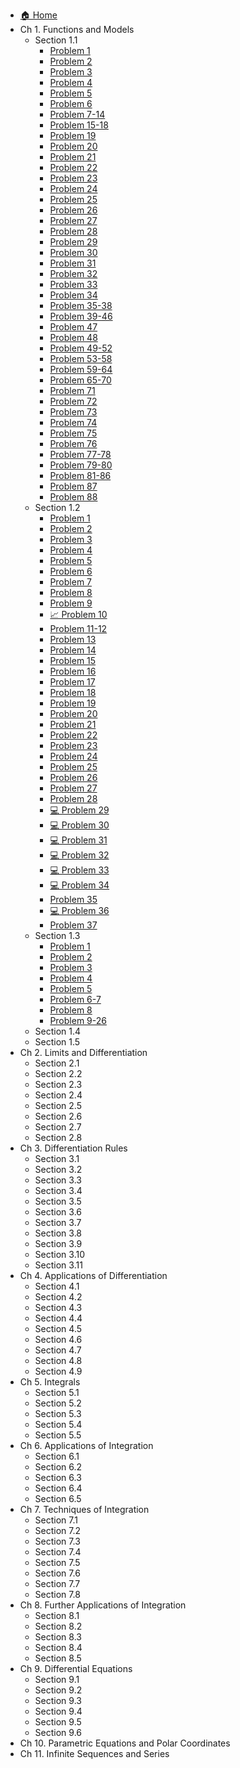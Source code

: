 - [🏠 Home](/README.md)
- Ch 1. Functions and Models
    - Section 1.1
        - [Problem 1](/docs/ch1/section1/Problem1.md)
        - [Problem 2](/docs/ch1/section1/Problem2.md)
        - [Problem 3](/docs/ch1/section1/Problem3.md)
        - [Problem 4](/docs/ch1/section1/Problem4.md)
        - [Problem 5](/docs/ch1/section1/Problem5.md)
        - [Problem 6](/docs/ch1/section1/Problem6.md)
        - [Problem 7-14](/docs/ch1/section1/Problem7-14.md)
        - [Problem 15-18](/docs/ch1/section1/Problem15-18.md)
        - [Problem 19](/docs/ch1/section1/Problem19.md)
        - [Problem 20](/docs/ch1/section1/Problem20.md)
        - [Problem 21](/docs/ch1/section1/Problem21.md)
        - [Problem 22](/docs/ch1/section1/Problem22.md)
        - [Problem 23](/docs/ch1/section1/Problem23.md)
        - [Problem 24](/docs/ch1/section1/Problem24.md)
        - [Problem 25](/docs/ch1/section1/Problem25.md)
        - [Problem 26](/docs/ch1/section1/Problem26.md)
        - [Problem 27](/docs/ch1/section1/Problem27.md)
        - [Problem 28](/docs/ch1/section1/Problem28.md)
        - [Problem 29](/docs/ch1/section1/Problem29.md)
        - [Problem 30](/docs/ch1/section1/Problem30.md)
        - [Problem 31](/docs/ch1/section1/Problem31.md)
        - [Problem 32](/docs/ch1/section1/Problem32.md)
        - [Problem 33](/docs/ch1/section1/Problem33.md)
        - [Problem 34](/docs/ch1/section1/Problem34.md)
        - [Problem 35-38](/docs/ch1/section1/Problem35-38.md)
        - [Problem 39-46](/docs/ch1/section1/Problem39-46.md)
        - [Problem 47](/docs/ch1/section1/Problem47.md)
        - [Problem 48](/docs/ch1/section1/Problem48.md)
        - [Problem 49-52](/docs/ch1/section1/Problem49-52.md)
        - [Problem 53-58](/docs/ch1/section1/Problem53-58.md)
        - [Problem 59-64](/docs/ch1/section1/Problem59-64.md)
        - [Problem 65-70](/docs/ch1/section1/Problem65-70.md)
        - [Problem 71](/docs/ch1/section1/Problem71.md)
        - [Problem 72](/docs/ch1/section1/Problem72.md)
        - [Problem 73](/docs/ch1/section1/Problem73.md)
        - [Problem 74](/docs/ch1/section1/Problem74.md)
        - [Problem 75](/docs/ch1/section1/Problem75.md)
        - [Problem 76](/docs/ch1/section1/Problem76.md)
        - [Problem 77-78](/docs/ch1/section1/Problem77-78.md)
        - [Problem 79-80](/docs/ch1/section1/Problem79-80.md)
        - [Problem 81-86](/docs/ch1/section1/Problem81-86.md)
        - [Problem 87](/docs/ch1/section1/Problem87.md)
        - [Problem 88](/docs/ch1/section1/Problem88.md)
    - Section 1.2
        - [Problem 1](/docs/ch1/section2/Problem1.md)
        - [Problem 2](/docs/ch1/section2/Problem2.md)
        - [Problem 3](/docs/ch1/section2/Problem3.md)
        - [Problem 4](/docs/ch1/section2/Problem4.md)
        - [Problem 5](/docs/ch1/section2/Problem5.md)
        - [Problem 6](/docs/ch1/section2/Problem6.md)
        - [Problem 7](/docs/ch1/section2/Problem7.md)
        - [Problem 8](/docs/ch1/section2/Problem8.md)
        - [Problem 9](/docs/ch1/section2/Problem9.md)
        - [📈 Problem 10](/docs/ch1/section2/Problem10.md)
        - [Problem 11-12](/docs/ch1/section2/Problem11-12.md)
        - [Problem 13](/docs/ch1/section2/Problem13.md)
        - [Problem 14](/docs/ch1/section2/Problem14.md)
        - [Problem 15](/docs/ch1/section2/Problem15.md)
        - [Problem 16](/docs/ch1/section2/Problem16.md)
        - [Problem 17](/docs/ch1/section2/Problem17.md)
        - [Problem 18](/docs/ch1/section2/Problem18.md)
        - [Problem 19](/docs/ch1/section2/Problem19.md)
        - [Problem 20](/docs/ch1/section2/Problem20.md)
        - [Problem 21](/docs/ch1/section2/Problem21.md)
        - [Problem 22](/docs/ch1/section2/Problem22.md)
        - [Problem 23](/docs/ch1/section2/Problem23.md)
        - [Problem 24](/docs/ch1/section2/Problem24.md)
        - [Problem 25](/docs/ch1/section2/Problem25.md)
        - [Problem 26](/docs/ch1/section2/Problem26.md)
        - [Problem 27](/docs/ch1/section2/Problem27.md)
        - [Problem 28](/docs/ch1/section2/Problem28.md)
        - [💻 Problem 29](/docs/ch1/section2/Problem29.md)
        - [💻 Problem 30](/docs/ch1/section2/Problem30.md)
        - [💻 Problem 31](/docs/ch1/section2/Problem31.md)
        - [💻 Problem 32](/docs/ch1/section2/Problem32.md)
        - [💻 Problem 33](/docs/ch1/section2/Problem33.md)
        - [💻 Problem 34](/docs/ch1/section2/Problem34.md)
        - [Problem 35](/docs/ch1/section2/Problem35.md)
        - [💻 Problem 36](/docs/ch1/section2/Problem36.md)
        - [Problem 37](/docs/ch1/section2/Problem37.md)
    - Section 1.3
        - [Problem 1](/docs/ch1/section3/Problem1.md)
        - [Problem 2](/docs/ch1/section3/Problem2.md)
        - [Problem 3](/docs/ch1/section3/Problem3.md)
        - [Problem 4](/docs/ch1/section3/Problem4.md)
        - [Problem 5](/docs/ch1/section3/Problem5.md)
        - [Problem 6-7](/docs/ch1/section3/Problem6-7.md)
        - [Problem 8](/docs/ch1/section3/Problem8.md)
        - [Problem 9-26](/docs/ch1/section3/Problem9-26.md)
    - Section 1.4
    - Section 1.5
- Ch 2. Limits and Differentiation
    - Section 2.1
    - Section 2.2
    - Section 2.3
    - Section 2.4
    - Section 2.5
    - Section 2.6
    - Section 2.7
    - Section 2.8
- Ch 3. Differentiation Rules
    - Section 3.1
    - Section 3.2
    - Section 3.3
    - Section 3.4
    - Section 3.5
    - Section 3.6
    - Section 3.7
    - Section 3.8
    - Section 3.9
    - Section 3.10
    - Section 3.11
- Ch 4. Applications of Differentiation
    - Section 4.1
    - Section 4.2
    - Section 4.3
    - Section 4.4
    - Section 4.5
    - Section 4.6
    - Section 4.7
    - Section 4.8
    - Section 4.9
- Ch 5. Integrals
    - Section 5.1
    - Section 5.2
    - Section 5.3
    - Section 5.4
    - Section 5.5
- Ch 6. Applications of Integration
    - Section 6.1
    - Section 6.2
    - Section 6.3
    - Section 6.4
    - Section 6.5
- Ch 7. Techniques of Integration
    - Section 7.1
    - Section 7.2
    - Section 7.3
    - Section 7.4
    - Section 7.5
    - Section 7.6
    - Section 7.7
    - Section 7.8
- Ch 8. Further Applications of Integration
    - Section 8.1
    - Section 8.2
    - Section 8.3
    - Section 8.4
    - Section 8.5
- Ch 9. Differential Equations
    - Section 9.1
    - Section 9.2
    - Section 9.3
    - Section 9.4
    - Section 9.5
    - Section 9.6
- Ch 10. Parametric Equations and Polar Coordinates
- Ch 11. Infinite Sequences and Series